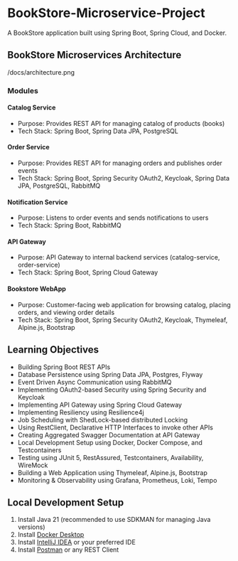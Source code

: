 # BookStore-Microservice-Project

A BookStore application built using Spring Boot, Spring Cloud, and Docker.

## BookStore Microservices Architecture

/docs/architecture.png

### Modules

#### Catalog Service
- Purpose: Provides REST API for managing catalog of products (books)
- Tech Stack: Spring Boot, Spring Data JPA, PostgreSQL

#### Order Service
- Purpose: Provides REST API for managing orders and publishes order events
- Tech Stack: Spring Boot, Spring Security OAuth2, Keycloak, Spring Data JPA, PostgreSQL, RabbitMQ

#### Notification Service
- Purpose: Listens to order events and sends notifications to users
- Tech Stack: Spring Boot, RabbitMQ

#### API Gateway
- Purpose: API Gateway to internal backend services (catalog-service, order-service)
- Tech Stack: Spring Boot, Spring Cloud Gateway

#### Bookstore WebApp
- Purpose: Customer-facing web application for browsing catalog, placing orders, and viewing order details
- Tech Stack: Spring Boot, Spring Security OAuth2, Keycloak, Thymeleaf, Alpine.js, Bootstrap

## Learning Objectives

- Building Spring Boot REST APIs
- Database Persistence using Spring Data JPA, Postgres, Flyway
- Event Driven Async Communication using RabbitMQ
- Implementing OAuth2-based Security using Spring Security and Keycloak
- Implementing API Gateway using Spring Cloud Gateway
- Implementing Resiliency using Resilience4j
- Job Scheduling with ShedLock-based distributed Locking
- Using RestClient, Declarative HTTP Interfaces to invoke other APIs
- Creating Aggregated Swagger Documentation at API Gateway
- Local Development Setup using Docker, Docker Compose, and Testcontainers
- Testing using JUnit 5, RestAssured, Testcontainers, Availability, WireMock
- Building a Web Application using Thymeleaf, Alpine.js, Bootstrap
- Monitoring & Observability using Grafana, Prometheus, Loki, Tempo

## Local Development Setup

1. Install Java 21 (recommended to use SDKMAN for managing Java versions)
2. Install [Docker Desktop](https://www.docker.com/products/docker-desktop/)
3. Install [IntelliJ IDEA](https://www.jetbrains.com/idea/) or your preferred IDE
4. Install [Postman](https://www.postman.com/) or any REST Client